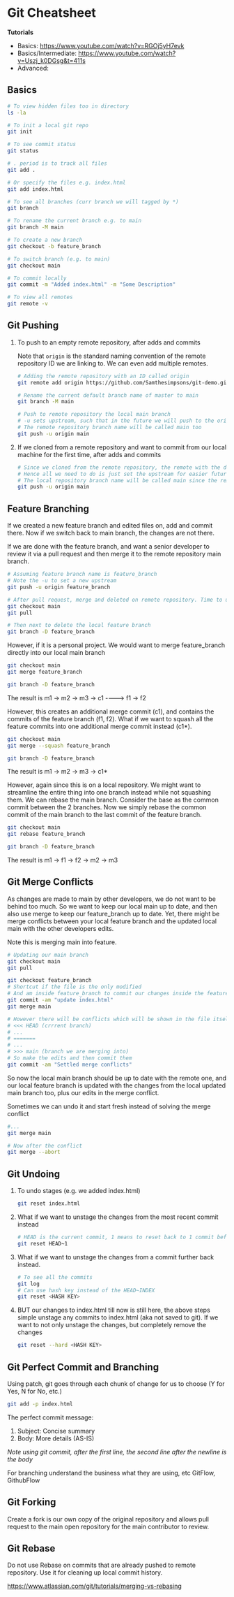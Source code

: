 # Git Cheatsheet

**Tutorials**

- Basics: https://www.youtube.com/watch?v=RGOj5yH7evk
- Basics/Intermediate: https://www.youtube.com/watch?v=Uszj_k0DGsg&t=411s
- Advanced:

## Basics

```bash
# To view hidden files too in directory
ls -la

# To init a local git repo
git init

# To see commit status
git status

# . period is to track all files
git add .

# Or specify the files e.g. index.html
git add index.html

# To see all branches (curr branch we will tagged by *)
git branch

# To rename the current branch e.g. to main
git branch -M main

# To create a new branch
git checkout -b feature_branch

# To switch branch (e.g. to main)
git checkout main

# To commit locally
git commit -m "Added index.html" -m "Some Description"

# To view all remotes
git remote -v
```

## Git Pushing

1. To push to an empty remote repository, after adds and commits

   Note that `origin` is the standard naming convention of the remote repository ID we are linking to. We can even add multiple remotes.

   ```bash
   # Adding the remote repository with an ID called origin
   git remote add origin https://github.com/Samthesimpsons/git-demo.git

   # Rename the current default branch name of master to main
   git branch -M main

   # Push to remote repository the local main branch
   # -u sets upstream, such that in the future we will push to the origin main just by saying git push
   # The remote repository branch name will be called main too
   git push -u origin main
   ```

2. If we cloned from a remote repository and want to commit from our local machine for the first time, after adds and commits

   ```bash
   # Since we cloned from the remote repository, the remote with the default naming convention of origin is setup
   # Hence all we need to do is just set the upstream for easier future pushes from main to origin/main
   # The local repository branch name will be called main since the remote repository branch we cloned from is called main too
   git push -u origin main
   ```

## Feature Branching

If we created a new feature branch and edited files on, add and commit there. Now if we switch back to main branch, the changes are not there.

If we are done with the feature branch, and want a senior developer to review it via a pull request and then merge it to the remote repository main branch.

```bash
# Assuming feature branch name is feature_branch
# Note the -u to set a new upstream
git push -u origin feature_branch

# After pull request, merge and deleted on remote repository. Time to update our local main
git checkout main
git pull

# Then next to delete the local feature branch
git branch -D feature_branch
```

However, if it is a personal project. We would want to merge feature_branch directly into our local main branch

```bash
git checkout main
git merge feature_branch

git branch -D feature_branch
```

The result is
m1 -> m2 -> m3 -> c1
----> f1 -> f2

However, this creates an additional merge commit (c1), and contains the commits of the feature branch (f1, f2). What if we want to squash all the feature commits into one additional merge commit instead (c1\*).

```bash
git checkout main
git merge --squash feature_branch

git branch -D feature_branch
```

The result is
m1 -> m2 -> m3 -> c1\*

However, again since this is on a local repository. We might want to streamline the entire thing into one branch instead while not squashing them. We can rebase the main branch. Consider the base as the common commit between the 2 branches. Now we simply rebase the common commit of the main branch to the last commit of the feature branch.

```bash
git checkout main
git rebase feature_branch

git branch -D feature_branch
```

The result is
m1 -> f1 -> f2 -> m2 -> m3

## Git Merge Conflicts

As changes are made to main by other developers, we do not want to be behind too much. So we want to keep our local main up to date, and then also use merge to keep our feature_branch up to date. Yet, there might be merge conflicts between your local feature branch and the updated local main with the other developers edits.

Note this is merging main into feature.

```bash
# Updating our main branch
git checkout main
git pull

git checkout feature_branch
# Shortcut if the file is the only modified
# And am inside feature_branch to commit our changes inside the feature branch
git commit -am "update index.html"
git merge main

# However there will be conflicts which will be shown in the file itself
# <<< HEAD (crrrent branch)
# ...
# =======
# ...
# >>> main (branch we are merging into)
# So make the edits and then commit them
git commit -am "Settled merge conflicts"
```

So now the local main branch should be up to date with the remote one, and our local feature branch is updated with the changes from the local updated main branch too, plus our edits in the merge conflict.

Sometimes we can undo it and start fresh instead of solving the merge conflict

```bash
#...
git merge main

# Now after the conflict
git merge --abort
```

## Git Undoing

1. To undo stages (e.g. we added index.html)

   ```bash
   git reset index.html
   ```

2. What if we want to unstage the changes from the most recent commit instead

   ```bash
   # HEAD is the current commit, 1 means to reset back to 1 commit before the HEAD
   git reset HEAD~1
   ```

3. What if we want to unstage the changes from a commit further back instead.

   ```bash
   # To see all the commits
   git log
   # Can use hash key instead of the HEAD~INDEX
   git reset <HASH KEY>
   ```

4. BUT our changes to index.html till now is still here, the above steps simple unstage any commits to index.html (aka not saved to git). If we want to not only unstage the changes, but completely remove the changes

   ```bash
   git reset --hard <HASH KEY>
   ```

## Git Perfect Commit and Branching

Using patch, git goes through each chunk of change for us to choose (Y for Yes, N for No, etc.)

```bash
git add -p index.html
```

The perfect commit message:

1. Subject: Concise summary
2. Body: More details (AS-IS)

_Note using git commit, after the first line, the second line after the newline is the body_

For branching understand the business what they are using, etc GitFlow, GithubFlow

## Git Forking

Create a fork is our own copy of the original repository and allows pull request to the main open repository for the main contributor to review.

## Git Rebase

Do not use Rebase on commits that are already pushed to remote repository. Use it for cleaning up local commit history.

https://www.atlassian.com/git/tutorials/merging-vs-rebasing

